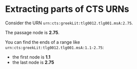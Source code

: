 # Extracting parts of CTS URNs #




Consider the URN <code concordion:set="#point">urn:cts:greekLit:tlg0012.tlg001.msA:2.75</code>.

The passage node is <strong concordion:assertEquals="getPassage(#point)">2.75</strong>.

You can find the ends of a range  like
<code concordion:set="#range">urn:cts:greekLit:tlg0012.tlg001.msA:1.1-2.75</code>:

- the first node is <strong concordion:assertEquals="getRangeBegin(#range)">1.1</strong>
-  the last node is <strong concordion:assertEquals="getRangeEnd(#range)">2.75</strong>




